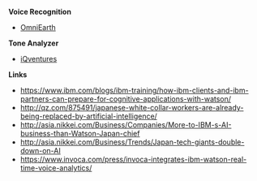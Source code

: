 **Voice Recognition**

- [OmniEarth](https://www.ibm.com/blogs/think/2016/05/cognitive-tackles-new-challenges/)

**Tone Analyzer**
- [iQventures](http://www.prnewswire.com/news-releases/iqventures-taps-ibm-watson-for-customer-call-center-sentiment-analysis-300211156.html)

**Links**

- https://www.ibm.com/blogs/ibm-training/how-ibm-clients-and-ibm-partners-can-prepare-for-cognitive-applications-with-watson/
- http://qz.com/875491/japanese-white-collar-workers-are-already-being-replaced-by-artificial-intelligence/
- http://asia.nikkei.com/Business/Companies/More-to-IBM-s-AI-business-than-Watson-Japan-chief
- http://asia.nikkei.com/Business/Trends/Japan-tech-giants-double-down-on-AI
- https://www.invoca.com/press/invoca-integrates-ibm-watson-real-time-voice-analytics/

